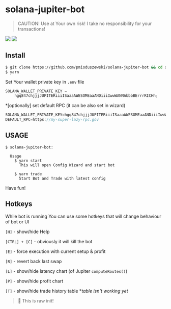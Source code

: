 # solana-jupiter-bot

> CAUTION! Use at Your own risk! I take no responsibility for your transactions!

![](https://github.com/pmioduszewski/solana-jupiter-bot/blob/main/gif1.gif)
![](https://github.com/pmioduszewski/solana-jupiter-bot/blob/main/gif2.gif)

## Install

```bash
$ git clone https://github.com/pmioduszewski/solana-jupiter-bot && cd solana-jupiter-bot
$ yarn
```

Set Your wallet private key in `.env` file

```js
SOLANA_WALLET_PRIVATE_KEY =
	hgq847chjjjJUPITERiiiISaaaAWESOMEaaANDiiiIwwWANNAbbbBErrrRICHh;
```

\*[optionally] set default RPC (it can be also set in wizard)

```js
SOLANA_WALLET_PRIVATE_KEY=hgq847chjjjJUPITERiiiISaaaAWESOMEaaANDiiiIwwWANNAbbbBErrrRICHh
DEFAULT_RPC=https://my-super-lazy-rpc.gov
```

## USAGE

```
$ solana-jupiter-bot:

  Usage
    $ yarn start
      This will open Config Wizard and start bot

    $ yarn trade
      Start Bot and Trade with latest config
```

Have fun!

## Hotkeys

While bot is running You can use some hotkeys that will change behaviour of bot or UI

`[H]` - show/hide Help

`[CTRL] + [C]` - obviously it will kill the bot

`[E]` - force execution with current setup & profit

`[R]` - revert back last swap

`[L]` - show/hide latency chart (of Jupiter `computeRoutes()`)

`[P]` - show/hide profit chart

`[T]` - show/hide trade history table \*_table isn't working yet_

> 🔴 This is raw init!

